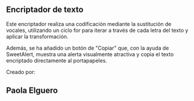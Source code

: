 ## Encriptador de texto

Este encriptador realiza una codificación mediante la sustitución de vocales, utilizando un ciclo for para iterar a través de cada letra del texto y aplicar la transformación.

Además, se ha añadido un botón de "Copiar" que, con la ayuda de SweetAlert, muestra una alerta visualmente atractiva y copia el texto encriptado directamente al portapapeles.

Creado por:

## Paola Elguero 

